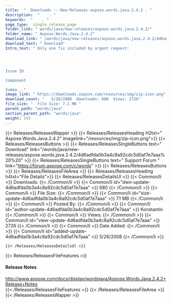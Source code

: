 ```yaml
---
title:  "  Downloads ---New-Releases-aspose.words.java.2.4.2 . " 
description:  "    . " 
keywords:  "    . " 
page_type:  single_release_page
folder_link: " words/java/new-releases/aspose.words.java.2.4.2/"
folder_name: " Aspose.Words.Java.2.4.2"
download_link: " /words/java/new-releases/aspose.words.java.2.4.2/4d6adfda0b3a4c8a92cdc5d0af7e7aaa"
download_text: " Download"
Intro_text: " Only one fix included by urgent request:




Issue ID

Component

Summa..."
image_link: " https://downloads.aspose.com/resources/img/zip-icon.png"
download_count: "   5/26/2008  Downloads: 680  Views: 2726"
file_size: "  File Size: 7.1 MB "
parent_path: "words/java"
section_parent_path: "words/java"
weight: 193 
---
```


{{< Releases/ReleasesWapper >}}
  {{< Releases/ReleasesHeading H2txt=" Aspose.Words.Java.2.4.2" imagelink="/resources/img/zip-icon.png">}}
  {{< Releases/ReleasesButtons >}}
    {{< Releases/ReleasesSingleButtons text=" Download" link="/words/java/new-releases/aspose.words.java.2.4.2/4d6adfda0b3a4c8a92cdc5d0af7e7aaa%20%20" >}}
    {{< Releases/ReleasesSingleButtons text=" Support Forum " link="https://forum.aspose.com/c/words" >}}
  {{< Releases/ReleasesButtons >}}
  {{< Releases/ReleasesFileArea >}}
    {{< Releases/ReleasesHeading h4txt="File Details">}}
    {{< Releases/ReleasesDetailsUl >}}
            {{< Common/li  >}} Downloads: {{< /Common/li >}} 
      {{< Common/li id="dwn-update-4d6adfda0b3a4c8a92cdc5d0af7e7aaa" >}} 680 {{< /Common/li >}} 
      {{< Common/li  >}} File Size: {{< /Common/li >}} 
      {{< Common/li id="size-update-4d6adfda0b3a4c8a92cdc5d0af7e7aaa" >}} 7.1 MB {{< /Common/li >}} 
      {{< Common/li  >}} Posted By: {{< /Common/li >}} 
      {{< Common/li id="author-update-4d6adfda0b3a4c8a92cdc5d0af7e7aaa" >}} Konstantin {{< /Common/li >}} 
      {{< Common/li  >}} Views: {{< /Common/li >}} 
      {{< Common/li id="view-update-4d6adfda0b3a4c8a92cdc5d0af7e7aaa" >}} 2726 {{< /Common/li >}} 
      {{< Common/li  >}} Date Added: {{< /Common/li >}} 
      {{< Common/li id="added-update-4d6adfda0b3a4c8a92cdc5d0af7e7aaa" >}} 5/26/2008 {{< /Common/li >}} 

    {{< /Releases/ReleasesDetailsUl >}}

  {{< Releases/ReleasesFileFeatures >}}
      <h4>Release Notes</h4><div><a href="http://www.aspose.com/docs/display/wordsjava/Aspose.Words.Java.2.4.2+Release+Notes">http://www.aspose.com/docs/display/wordsjava/Aspose.Words.Java.2.4.2+Release+Notes</a></div>
  {{< /Releases/ReleasesFileFeatures >}}
 {{< /Releases/ReleasesFileArea >}}
{{< /Releases/ReleasesWapper >}}


